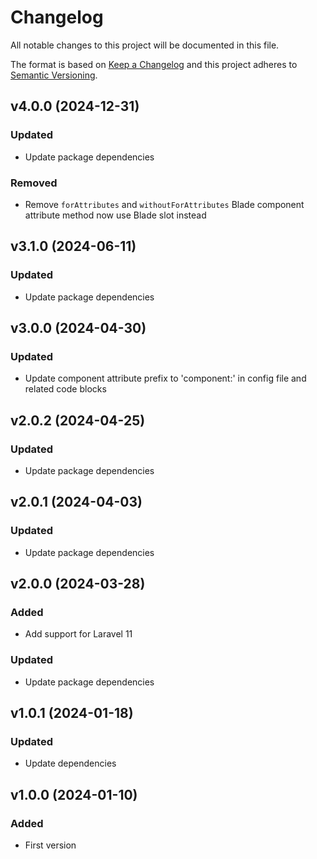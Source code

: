 # Changelog
All notable changes to this project will be documented in this file.

The format is based on [Keep a Changelog](http://keepachangelog.com/)
and this project adheres to [Semantic Versioning](http://semver.org/).

## v4.0.0 (2024-12-31)
### Updated
-   Update package dependencies
### Removed
-   Remove `forAttributes` and `withoutForAttributes` Blade component attribute method now use Blade slot instead

## v3.1.0 (2024-06-11)
### Updated
-   Update package dependencies

## v3.0.0 (2024-04-30)
### Updated
-   Update component attribute prefix to 'component:' in config file and related code blocks

## v2.0.2 (2024-04-25)
### Updated
-   Update package dependencies

## v2.0.1 (2024-04-03)
### Updated
-   Update package dependencies

## v2.0.0 (2024-03-28)
### Added
-   Add support for Laravel 11

### Updated
-   Update package dependencies

## v1.0.1 (2024-01-18)
### Updated
- Update dependencies

## v1.0.0 (2024-01-10)
### Added
- First version
